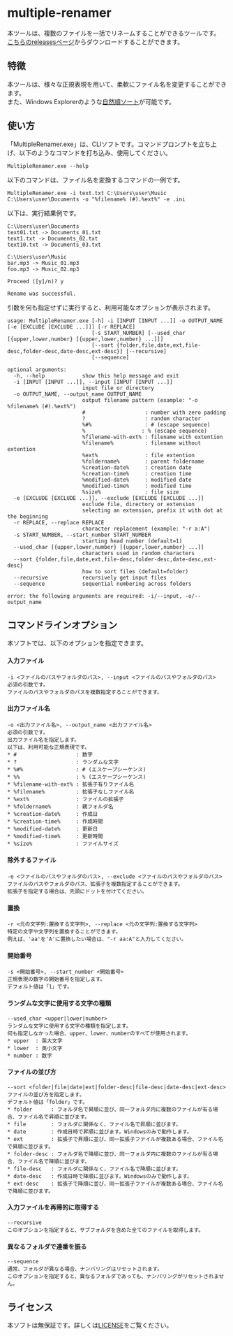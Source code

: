 # multiple-renamer
本ツールは、複数のファイルを一括でリネームすることができるツールです。  
[こちらのreleasesページ](https://github.com/takano536/multiple-renamer/releases)からダウンロードすることができます。

## 特徴
本ツールは、様々な正規表現を用いて、柔軟にファイル名を変更することができます。  
また、Windows Explorerのような[自然順ソート](https://ja.wikipedia.org/wiki/%E8%87%AA%E7%84%B6%E9%A0%86)が可能です。

## 使い方
「MultipleRenamer.exe」は、CLIソフトです。コマンドプロンプトを立ち上げ、以下のようなコマンドを打ち込み、使用してください。
```
MultipleRenamer.exe --help
```
以下のコマンドは、ファイル名を変換するコマンドの一例です。
```
MultipleRenamer.exe -i text.txt C:\Users\user\Music C:\Users\user\Documents -o "%filename% (#).%ext%" -e .ini
```
以下は、実行結果例です。
```
C:\Users\user\Documents
text01.txt -> Documents_01.txt
text1.txt -> Documents_02.txt
text10.txt -> Documents_03.txt

C:\Users\user\Music
bar.mp3 -> Music_01.mp3
foo.mp3 -> Music_02.mp3

Proceed ([y]/n)? y

Rename was successful.
```
引数を何も指定せずに実行すると、利用可能なオプションが表示されます。
```
usage: MultipleRenamer.exe [-h] -i [INPUT [INPUT ...]] -o OUTPUT_NAME [-e [EXCLUDE [EXCLUDE ...]]] [-r REPLACE]
                           [-s START_NUMBER] [--used_char [{upper,lower,number} [{upper,lower,number} ...]]]
                           [--sort {folder,file,date,ext,file-desc,folder-desc,date-desc,ext-desc}] [--recursive]     
                           [--sequence]

optional arguments:
  -h, --help            show this help message and exit
  -i [INPUT [INPUT ...]], --input [INPUT [INPUT ...]]
                        input file or directory
  -o OUTPUT_NAME, --output_name OUTPUT_NAME
                        output filename pattern (example: "-o %filename% (#).%ext%")
                        #                   : number with zero padding
                        ?                   : random character
                        %#%                 : # (escape sequence)
                        %                  : % (escape sequence)
                        %filename-with-ext% : filename with extention
                        %filename%          : filename without extention
                        %ext%               : file extention
                        %foldername%        : parent foldername
                        %creation-date%     : creation date
                        %creation-time%     : creation time
                        %modified-date%     : modified date
                        %modified-time%     : modified time
                        %size%              : file size
  -e [EXCLUDE [EXCLUDE ...]], --exclude [EXCLUDE [EXCLUDE ...]]
                        exclude file, directory or extension
                        selecting an extension, prefix it with dot at the beginning
  -r REPLACE, --replace REPLACE
                        character replacement (example: "-r a:A")
  -s START_NUMBER, --start_number START_NUMBER
                        starting head number (default=1)
  --used_char [{upper,lower,number} [{upper,lower,number} ...]]
                        characters used in random characters
  --sort {folder,file,date,ext,file-desc,folder-desc,date-desc,ext-desc}
                        how to sort files (default=folder)
  --recursive           recursively get input files
  --sequence            sequential numbering across folders

error: the following arguments are required: -i/--input, -o/--output_name
```

## コマンドラインオプション
本ソフトでは、以下のオプションを指定できます。
#### 入力ファイル
```
-i <ファイルのパスやフォルダのパス>, --input <ファイルのパスやフォルダのパス>
必須の引数です。
ファイルのパスやフォルダのパスを複数指定することができます。
```
#### 出力ファイル名
```
-o <出力ファイル名>, --output_name <出力ファイル名>
必須の引数です。
出力ファイル名を指定します。
以下は、利用可能な正規表現です。
* #                   : 数字
* ?                   : ランダムな文字
* %#%                 : # (エスケープシーケンス)
* %%                  : % (エスケープシーケンス)
* %filename-with-ext% : 拡張子有りファイル名
* %filename%          : 拡張子なしファイル名
* %ext%               : ファイルの拡張子
* %foldername%        : 親フォルダ名
* %creation-date%     : 作成日
* %creation-time%     : 作成時間
* %modified-date%     : 更新日
* %modified-time%     : 更新時間
* %size%              : ファイルサイズ
```
#### 除外するファイル
```
-e <ファイルのパスやフォルダのパス>, --exclude <ファイルのパスやフォルダのパス>
ファイルのパスやフォルダのパス、拡張子を複数指定することができます。
拡張子を指定する場合は、先頭にドットを付けてください。
```
#### 置換
```
-r <元の文字列:置換する文字列>, --replace <元の文字列:置換する文字列>
特定の文字や文字列を置換することができます。
例えば、'aa'を'A'に置換したい場合は、"-r aa:A"と入力してください。
```
#### 開始番号
```
-s <開始番号>, --start_number <開始番号>
正規表現の数字の開始番号を指定します。
デフォルト値は「1」です。
```
#### ランダムな文字に使用する文字の種類
```
--used_char <upper|lower|number>
ランダムな文字に使用する文字の種類を指定します。
何も指定しなかった場合、upper、lower、numberのすべてが使用されます。
* upper  : 英大文字
* lower  : 英小文字
* number : 数字
```
#### ファイルの並び方
```
--sort <folder|file|date|ext|folder-desc|file-desc|date-desc|ext-desc>
ファイルの並び方を指定します。
デフォルト値は「folder」です。
* folder      : フォルダ名で昇順に並び、同一フォルダ内に複数のファイルが有る場合、ファイル名で昇順に並びます。
* file        : フォルダに関係なく、ファイル名で昇順に並びます。
* date        : 作成日時で昇順に並びます。Windowsのみで動作します。
* ext         : 拡張子で昇順に並び、同一拡張子ファイルが複数ある場合、ファイル名で昇順に並びます。
* folder-desc : フォルダ名で降順に並び、同一フォルダ内に複数のファイルが有る場合、ファイル名で降順に並びます。
* file-desc   : フォルダに関係なく、ファイル名で降順に並びます。
* date-desc   : 作成日時で降順に並びます。Windowsのみで動作します。
* ext-desc    : 拡張子で降順に並び、同一拡張子ファイルが複数ある場合、ファイル名で降順に並びます。
```
#### 入力ファイルを再帰的に取得する
```
--recursive
このオプションを指定すると、サブフォルダを含めた全てのファイルを取得します。
```
#### 異なるフォルダで連番を振る
```
--sequence
通常、フォルダが異なる場合、ナンバリングはリセットされます。
このオプションを指定すると、異なるフォルダであっても、ナンバリングがリセットされません。
```

## ライセンス
本ソフトは無保証です。詳しくは[LICENSE](LICENSE)をご覧ください。